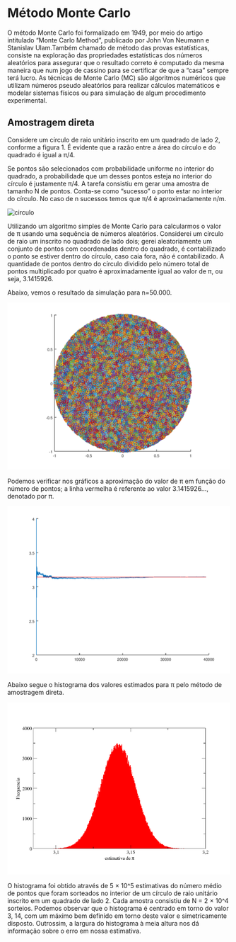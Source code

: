 # Método Monte Carlo

O método Monte Carlo foi formalizado em 1949, por meio do artigo intitulado “Monte Carlo Method”, publicado por John Von Neumann e Stanislav Ulam.Também chamado de método das provas estatísticas, consiste na exploração das propriedades estatísticas dos números aleatórios para assegurar que o resultado correto é computado da mesma maneira que num jogo de cassino para se certificar de que a “casa” sempre terá lucro. As técnicas de Monte Carlo (MC) são algoritmos numéricos que utilizam números pseudo aleatórios para realizar cálculos matemáticos e modelar sistemas físicos ou para simulação de algum procedimento experimental.

## Amostragem direta

Considere um círculo de raio unitário inscrito em um quadrado de lado 2, conforme a figura 1. É
evidente que a razão entre a área do círculo e do quadrado é igual a π/4.

Se pontos são selecionados com probabilidade uniforme no interior do quadrado, a probabilidade que
um desses pontos esteja no interior do círculo é justamente π/4.  A tarefa consistiu em gerar uma amostra
de tamanho N de pontos. Conta-se como “sucesso” o ponto estar no interior do círculo. No caso de n
sucessos temos que π/4 é aproximadamente n/m.

![circulo](https://user-images.githubusercontent.com/71646387/148658141-f295b703-cc20-4cd3-9bab-79e14329c7e7.png)

Utilizando um algoritmo simples de Monte Carlo para calcularmos o valor de π usando uma sequência
de números aleatórios. Considerei um círculo de raio um inscrito no quadrado de lado dois; gerei
aleatoriamente um conjunto de pontos com coordenadas dentro do quadrado, é contabilizado o ponto se
estiver dentro do círculo, caso caia fora, não é contabilizado. A quantidade de pontos dentro do círculo
dividido pelo número total de pontos multiplicado por quatro é aproximadamente igual ao valor de π,
ou seja, 3.1415926. 

Abaixo, vemos o resultado da simulação para n=50.000.

![circPI-n50000](circPI-n50000.png)

Podemos verificar nos gráficos a aproximação do valor de π em função do número de
pontos; a linha vermelha é referente ao valor 3.1415926..., denotado por π.

![pi-n50000](pi-n50000.png)

Abaixo segue o histograma dos valores estimados para π pelo método de amostragem direta.

![histograma](histograma.png)

O histograma foi obtido através de 5 × 10^5 estimativas do número médio de pontos que foram sorteados
no interior de um círculo de raio unitário inscrito em um quadrado de lado 2. Cada amostra consistiu de N = 2 × 10^4 sorteios. Podemos observar que o histograma é centrado em torno do valor 3, 14, com um máximo bem definido em torno deste valor e simetricamente disposto. Outrossim, a largura do histograma à meia altura nos dá informação sobre o erro em nossa estimativa.
